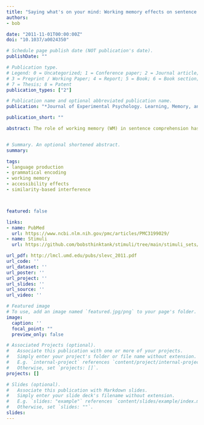 ```yaml
---
title: "Saying what's on your mind: Working memory effects on sentence production"
authors:
- bob

date: "2011-11-01T00:00:00Z"
doi: "10.1037/a0024350"

# Schedule page publish date (NOT publication's date).
publishDate: ""

# Publication type.
# Legend: 0 = Uncategorized; 1 = Conference paper; 2 = Journal article;
# 3 = Preprint / Working Paper; 4 = Report; 5 = Book; 6 = Book section;
# 7 = Thesis; 8 = Patent
publication_types: ["2"]

# Publication name and optional abbreviated publication name.
publication: "*Journal of Experimental Psychology. Learning, Memory, and Cognition, 37(6), 1503-1514.*"

publication_short: ""

abstract: The role of working memory (WM) in sentence comprehension has received considerable interest, but little work has investigated how sentence production relies on memory mechanisms. Three experiments investigated speakers’ tendency to produce syntactic structures that allow for early production of material that is accessible in memory. In Experiment 1, speakers produced accessible information early less often when under a verbal WM load than when under no load. Experiment 2 found the same pattern for given-new ordering (i.e., when accessibility was manipulated by making information given). Experiment 3 addressed the possibility that these effects do not reflect WM mechanisms but rather increased task difficulty by relying on the distinction between verbal and spatial WM<b>:</b> Speakers’ tendency to produce sentences respecting given-new ordering was reduced more by a verbal than by a spatial WM load. These patterns show that accessibility effects do in fact reflect accessibility in verbal WM and that representations in sentence production are vulnerable to interference from other information in memory.


# Summary. An optional shortened abstract.
summary:

tags:
- language production
- grammatical encoding
- working memory
- accessibility effects
- similarity-based interference



featured: false

links:
- name: PubMed
  url: https://www.ncbi.nlm.nih.gov/pmc/articles/PMC3199029/
- name: Stimuli
  url: https://github.com/bobsthinktank/stimuli/tree/main/stimuli_sets/Slevc_2011_pic_stimuli

url_pdf: http://lmcl.umd.edu/pubs/slevc_2011.pdf
url_code: ''
url_dataset: ''
url_poster: ''
url_project: ''
url_slides: ''
url_source: ''
url_video: ''

# Featured image
# To use, add an image named `featured.jpg/png` to your page's folder. 
image:
  caption: ''
  focal_point: ""
  preview_only: false

# Associated Projects (optional).
#   Associate this publication with one or more of your projects.
#   Simply enter your project's folder or file name without extension.
#   E.g. `internal-project` references `content/project/internal-project/index.md`.
#   Otherwise, set `projects: []`.
projects: []

# Slides (optional).
#   Associate this publication with Markdown slides.
#   Simply enter your slide deck's filename without extension.
#   E.g. `slides: "example"` references `content/slides/example/index.md`.
#   Otherwise, set `slides: ""`.
slides:
---
```


